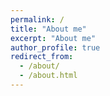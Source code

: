 ```yaml
---
permalink: /
title: "About me"
excerpt: "About me"
author_profile: true
redirect_from: 
  - /about/
  - /about.html
--- 
```

